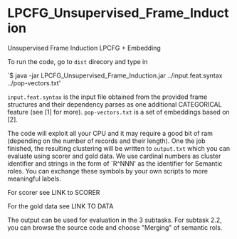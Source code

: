 # LPCFG_Unsupervised_Frame_Induction

Unsupervised Frame Induction LPCFG + Embedding

To run the code, go to `dist` direcory and type in 

`$ java -jar LPCFG_Unsupervised_Frame_Induction.jar ../input.feat.syntax ../pop-vectors.txt'

`input.feat.syntax` is the input file obtained from the provided frame structures and their dependency parses as one additional CATEGORICAL feature (see [1] for more). `pop-vectors.txt` is a set of embeddings based on [2].

The code will exploit all your CPU and it may require a good bit of ram (depending on the number of records and their length).
One the job finished, the resulting clustering will be written to `output.txt` which you can evaluate using scorer and gold data. We use cardinal numbers as cluster identifier and strings in the form of `R^NNN' as the identifier for Semantic roles. You can exchange these symbols by your own scripts to more meaningful labels.


For scorer see LINK to SCORER

For the gold data see LINK TO DATA

The output can be used for evaluation in the 3 subtasks. For subtask 2.2, you can browse the source code and choose "Merging" of semantic rols. 


